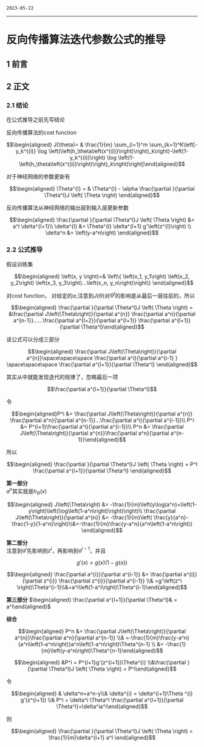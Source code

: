 `2023-05-22`


---

# 反向传播算法迭代参数公式的推导
## 1 前言 
  

## 2 正文


### 2.1 结论
在公式推导之前先写结论

反向传播算法的cost function

$$\begin{aligned} J(\theta)= & \frac{1}{m} \sum_{i=1}^m \sum_{k=1}^K\left[-y_k^{(i)} \log \left(\left(h_\theta\left(x^{(i)}\right)\right)_k\right)-\left(1-y_k^{(i)}\right) \log \left(1-\left(h_\theta\left(x^{(i)}\right)\right)_k\right)\right]\end{aligned}$$

对于神经网络的参数更新有 

$$\begin{aligned} \Theta^{l} = & \Theta^{l} - \alpha \frac{\partial }{\partial \Theta^l}J \left( \Theta \right) \end{aligned}$$

反向传播算法从神经网络的输出层到输入层更新参数

$$\begin{aligned}  \frac{\partial }{\partial \Theta^l}J \left( \Theta \right) &= a^l \delta^{l+1}\\
\delta^{l} &= \Theta^{l} \delta^{l+1} g'\left(z^{l}\right) \\
\delta^n &= \left(y-a^n\right)
\end{aligned}$$


### 2.2 公式推导
假设训练集 

$$\begin{aligned} \left(x, y \right)=& \left\{ \left(x_1, y_1\right) \left(x_2, y_2\right) \left(x_3, y_3\right)...\left(x_n, y_n\right)\right\}  \end{aligned}$$  
 
对cost function， 对给定的$\alpha$,注意到$J(\Theta)$对$\Theta^l$的影响是从最后一层往前的，所以  

$$\begin{aligned} \frac{\partial }{\partial \Theta^l}J \left( \Theta \right) = &\frac{\partial J\left(\Theta\right)}{\partial a^{n}} \frac{\partial a^n}{\partial a^{n-1}}......\frac{\partial a^{l+2}}{\partial a^{l+1}} \frac{\partial a^{l+1}}{\partial \Theta^l}\end{aligned}$$   

该公式可以分成三部分

$$\begin{aligned} \frac{\partial J\left(\Theta\right)}{\partial a^{n}}\space\space\space \frac{\partial a^i}{\partial a^{i-1} } \space\space\space \frac{\partial a^{l+1}}{\partial \Theta^l} \end{aligned}$$   

其实从中就能发现迭代的规律了，忽略最后一项  

$$\frac{\partial a^{l+1}}{\partial \Theta^l}$$

令

$$\begin{aligned}P^i &= \frac{\partial J\left(\Theta\right)}{\partial a^{n}} \frac{\partial a^n}{\partial a^{n-1}}...\frac{\partial a^i}{\partial a^{i-1}}\\
P^i &= P^{i+1}\frac{\partial a^i}{\partial a^{i-1}}\\
P^n &= \frac{\partial J\left(\Theta\right)}{\partial a^{n}}\frac{\partial a^n}{\partial a^{n-1}}\end{aligned}$$

所以

$$\begin{aligned} \frac{\partial }{\partial \Theta^l}J \left( \Theta \right) = P^l  \frac{\partial a^{l+1}}{\partial \Theta^l} \end{aligned}$$

**第一部分**  
$a^n$其实就是$h_\Theta (x)$  

$$\begin{aligned} J\left(\Theta\right) &= -\frac{1}{m}\left(y\log(a^n)+\left(1-y\right)\left(\log\left(1-a^n\right)\right)\right)\\
\frac{\partial J\left(\Theta\right)}{\partial a^{n}} &= -\frac{1}{m}\left( \frac{y}{a^n}-\frac{1-y}{1-a^n}\right)\\&=-\frac{1}{m}\frac{y-a^n}{a^n\left(1-a^n\right)} \end{aligned}$$

**第二部分**  
注意到$a^i$先影响到$z^i$，再影响到$a^{i-1}$，并且

$$g'\left(x\right) = g\left(x\right)\left(1-g\left(x\right)\right)$$

$$\begin{aligned} \frac{\partial a^{i}}{\partial a^{i-1}} &=  \frac{\partial a^{i}}{\partial z^{i}} \frac{\partial z^{i}}{\partial a^{i-1}} \\& =g'\left(z^i \right)\Theta^{i-1}\\&=a^i\left(1-a^i\right)\Theta^{i-1}\end{aligned}$$

**第三部分**
$\begin{aligned} \frac{\partial a^{l+1}}{\partial \Theta^l}& = a^l\end{aligned}$

**综合**

$$\begin{aligned} P^n &= \frac{\partial J\left(\Theta\right)}{\partial a^{n}}\frac{\partial a^n}{\partial a^{n-1}} \\& =-\frac{1}{m}\frac{y-a^n}{a^n\left(1-a^n\right)}a^n\left(1-a^n\right)\Theta^{n-1} \\ &= -\frac{1}{m}\left(y-a^n\right)\Theta^{n-1}\end{aligned}$$ 

$$\begin{aligned} &P^i = P^{i+1}g'(z^{i+1})\Theta^{i} \\&\frac{\partial }{\partial \Theta^l}J \left( \Theta \right) = P^i\end{aligned}$$  

令

$$\begin{aligned} & \delta^n=a^n-y\\& \delta^{i} = \delta^{i+1}\Theta ^{i} g'(z^{i+1}) \\& P^i = \delta^i \Theta^l \frac{\partial a^{l+1}}{\partial \Theta^l}=\delta^ia^i\end{aligned}$$  

则

$$\begin{aligned} \frac{\partial }{\partial \Theta^l}J \left( \Theta \right) = \frac{1}{m}\delta^{l+1} a^l \end{aligned}$$

